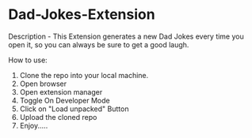 # Dad-Jokes-Extension

Description - 
This Extension generates a new Dad Jokes every time you open it, so you can always be sure to get a good laugh.

How to use:
1. Clone the repo into your local machine.
2. Open browser
3. Open extension manager
4. Toggle On Developer Mode
5. Click on "Load unpacked" Button
6. Upload the cloned repo
7. Enjoy.....
